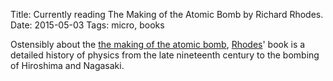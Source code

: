 Title: Currently reading The Making of the Atomic Bomb by Richard Rhodes.
Date: 2015-05-03
Tags: micro, books

Ostensibly about the [the making of the atomic bomb](http://www.amazon.com/The-Making-Atomic-Bomb-Anniversary/dp/1451677618), [Rhodes](https://en.wikipedia.org/wiki/Richard_Rhodes)' book is a detailed history of physics from the late nineteenth century to the bombing of Hiroshima and Nagasaki.
